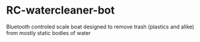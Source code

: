 # RC-watercleaner-bot
Bluetooth controled scale boat designed to remove trash (plastics and alike) from mostly static bodies of water
